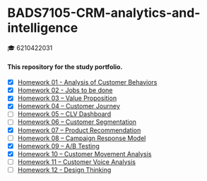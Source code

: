 # BADS7105-CRM-analytics-and-intelligence
:mortar_board: 6210422031

#### This repository for the study portfolio.

- [x] [Homework 01 - Analysis of Customer Behaviors](https://github.com/sirimada/BADS7105-CRM-analytics-and-intelligence/tree/main/Homework%2001)
- [x] [Homework 02 - Jobs to be done](https://github.com/sirimada/BADS7105-CRM-analytics-and-intelligence/tree/main/Homework%2002)
- [x] [Homework 03 – Value Proposition](https://github.com/sirimada/BADS7105-CRM-analytics-and-intelligence/tree/main/Homework%2003)
- [x] [Homework 04 – Customer Journey](https://github.com/sirimada/BADS7105-CRM-analytics-and-intelligence/tree/main/Homework%2004)
- [ ] [Homework 05 – CLV Dashboard](https://github.com/sirimada/BADS7105-CRM-analytics-and-intelligence/tree/main/Homework%2005)
- [ ] [Homework 06 – Customer Segmentation](https://github.com/sirimada/BADS7105-CRM-analytics-and-intelligence/tree/main/Homework%2006)
- [x] [Homework 07 – Product Recommendation](https://github.com/sirimada/BADS7105-CRM-analytics-and-intelligence/tree/main/Homework%2007)
- [ ] [Homework 08 – Campaign Response Model](https://github.com/sirimada/BADS7105-CRM-analytics-and-intelligence/tree/main/Homework%2008)
- [x] [Homework 09 – A/B Testing](https://github.com/sirimada/BADS7105-CRM-analytics-and-intelligence/tree/main/Homework%2009)
- [x] [Homework 10 – Customer Movement Analysis](https://github.com/sirimada/BADS7105-CRM-analytics-and-intelligence/tree/main/Homework%2010)
- [ ] [Homework 11 – Customer Voice Analysis ](https://github.com/sirimada/BADS7105-CRM-analytics-and-intelligence/tree/main/Homework%2011)
- [ ] [Homework 12 - Design Thinking](https://github.com/sirimada/BADS7105-CRM-analytics-and-intelligence/tree/main/Homework%2012)
